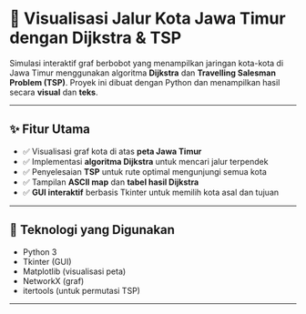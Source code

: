 # 🚀 Visualisasi Jalur Kota Jawa Timur dengan Dijkstra & TSP

Simulasi interaktif graf berbobot yang menampilkan jaringan kota-kota di Jawa Timur menggunakan algoritma **Dijkstra** dan **Travelling Salesman Problem (TSP)**. Proyek ini dibuat dengan Python dan menampilkan hasil secara **visual** dan **teks**.

---

## ✨ Fitur Utama

- ✅ Visualisasi graf kota di atas **peta Jawa Timur**
- ✅ Implementasi **algoritma Dijkstra** untuk mencari jalur terpendek
- ✅ Penyelesaian **TSP** untuk rute optimal mengunjungi semua kota
- ✅ Tampilan **ASCII map** dan **tabel hasil Dijkstra**
- ✅ **GUI interaktif** berbasis Tkinter untuk memilih kota asal dan tujuan

---

## 🧠 Teknologi yang Digunakan

- Python 3
- Tkinter (GUI)
- Matplotlib (visualisasi peta)
- NetworkX (graf)
- itertools (untuk permutasi TSP)

---
